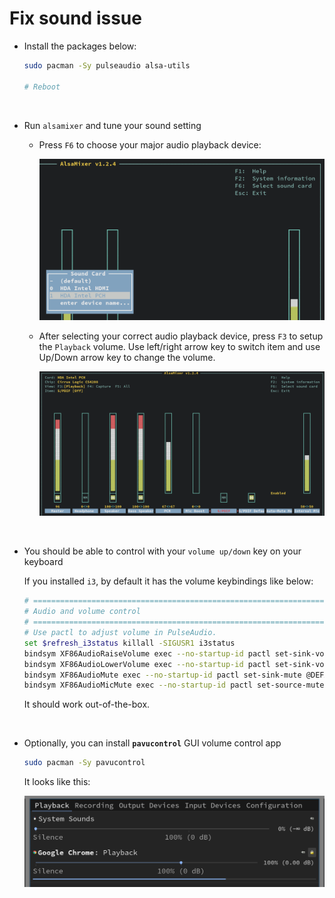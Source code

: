 # Fix sound issue

- Install the packages below:

    ```bash
    sudo pacman -Sy pulseaudio alsa-utils

    # Reboot
    ```

</br>

- Run `alsamixer` and tune your sound setting

    - Press `F6` to choose your major audio playback device:

        ![select-audo-device.png](./images/select-audo-device.png)

    - After selecting your correct audio playback device, 
    press `F3` to setup the `Playback` volume. Use left/right arrow key 
    to switch item and use Up/Down arrow key to change the volume. 

        ![change-playback-volume.png](./images/change-playback-volume.png)

</br>

- You should be able to control with your `volume up/down` key on your keyboard

    If you installed `i3`, by default it has the volume keybindings like below:

    ```bash
    # ===========================================================================
    # Audio and volume control
    # ===========================================================================
    # Use pactl to adjust volume in PulseAudio.
    set $refresh_i3status killall -SIGUSR1 i3status
    bindsym XF86AudioRaiseVolume exec --no-startup-id pactl set-sink-volume @DEFAULT_SINK@ +10% && $refresh_i3status
    bindsym XF86AudioLowerVolume exec --no-startup-id pactl set-sink-volume @DEFAULT_SINK@ -10% && $refresh_i3status
    bindsym XF86AudioMute exec --no-startup-id pactl set-sink-mute @DEFAULT_SINK@ toggle && $refresh_i3status
    bindsym XF86AudioMicMute exec --no-startup-id pactl set-source-mute @DEFAULT_SOURCE@ toggle && $refresh_i3status
    ```

    It should work out-of-the-box.

</br>

- Optionally, you can install **`pavucontrol`** GUI volume control app

    ```bash
    sudo pacman -Sy pavucontrol
    ```

    It looks like this:


    ![pulse-audio-volume-control.png](./images/pulse-audio-volume-control.png)

